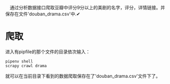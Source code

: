 &ensp;&ensp;通过分析数据接口爬取豆瓣中评分9分以上的美剧的名字，评分，详情链接。并保存在文件'douban_drama.csv'中.✔

# 爬取
进入有pipfile的那个文件的目录依次输入：
```batch
pipenv shell
scrapy crawl drama
```
就可以在当前目录下看到的数据爬取保存在了'douban_drama.csv'文件下了。
